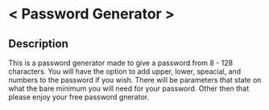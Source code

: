# < Password Generator >

##  Description ##
This is a password generator made to give a password from 8 - 128 characters. 
You will have the option to add upper, lower, speacial, and numbers to the password 
if you wish. There will be parameters that state on what the bare minimum you will need 
for your password. Other then that please enjoy your free password gnerator. 